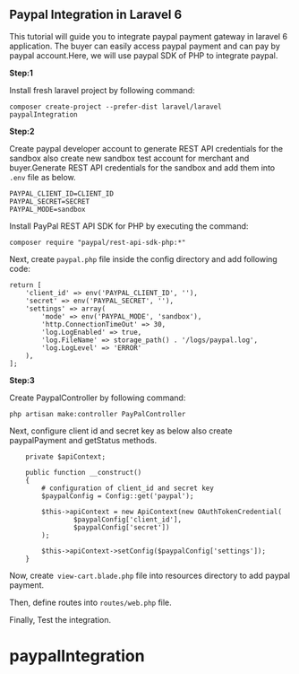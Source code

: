 ## Paypal Integration in Laravel 6

This tutorial will guide you to integrate paypal payment gateway in laravel 6 application. The buyer can easily access paypal payment and can pay by paypal account.Here, we will use paypal SDK of PHP to integrate paypal.

**Step:1**

Install fresh laravel project by following command:

    composer create-project --prefer-dist laravel/laravel paypalIntegration

**Step:2**

Create paypal developer account to generate REST API credentials for the sandbox also create new sandbox test account for merchant and buyer.Generate  REST API credentials for the sandbox and add them into `.env` file as below.

    PAYPAL_CLIENT_ID=CLIENT_ID
    PAYPAL_SECRET=SECRET
    PAYPAL_MODE=sandbox

Install PayPal REST API SDK for PHP by executing the command:

    composer require "paypal/rest-api-sdk-php:*"
    
Next, create `paypal.php` file inside the config directory and add following code:

    return [
        'client_id' => env('PAYPAL_CLIENT_ID', ''),
        'secret' => env('PAYPAL_SECRET', ''),
        'settings' => array(
            'mode' => env('PAYPAL_MODE', 'sandbox'),
            'http.ConnectionTimeOut' => 30,
            'log.LogEnabled' => true,
            'log.FileName' => storage_path() . '/logs/paypal.log',
            'log.LogLevel' => 'ERROR'
        ),
    ];
    
 **Step:3**

Create PaypalController by following command:

    php artisan make:controller PayPalController
 
 Next, configure client id and secret key as below also create paypalPayment and getStatus methods.
    
        private $apiContext;
    
        public function __construct()
        {
            # configuration of client_id and secret key
            $paypalConfig = Config::get('paypal');
    
            $this->apiContext = new ApiContext(new OAuthTokenCredential(
                    $paypalConfig['client_id'],
                    $paypalConfig['secret'])
            );
    
            $this->apiContext->setConfig($paypalConfig['settings']);
        }
    

Now, create` view-cart.blade.php` file into resources directory to add paypal payment.

Then, define routes into `routes/web.php` file.

Finally, Test the integration.






# paypalIntegration
